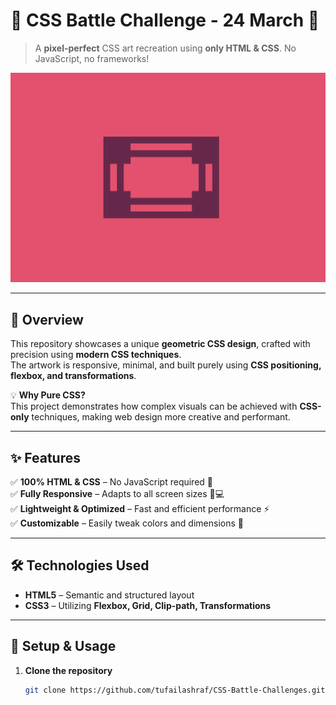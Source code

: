 # 🎨 CSS Battle Challenge - 24 March 🎯  

> A **pixel-perfect** CSS art recreation using **only HTML & CSS**. No JavaScript, no frameworks!  

![CSS Battle Preview](preview.png)  

---  

## 🎨 Overview  
This repository showcases a unique **geometric CSS design**, crafted with precision using **modern CSS techniques**.  
The artwork is responsive, minimal, and built purely using **CSS positioning, flexbox, and transformations**.  

💡 **Why Pure CSS?**  
This project demonstrates how complex visuals can be achieved with **CSS-only** techniques, making web design more creative and performant.  

---  

## ✨ Features  
✅ **100% HTML & CSS** – No JavaScript required 🚀  
✅ **Fully Responsive** – Adapts to all screen sizes 📱💻  
✅ **Lightweight & Optimized** – Fast and efficient performance ⚡  
✅ **Customizable** – Easily tweak colors and dimensions 🎨  

---  

## 🛠️ Technologies Used  
- **HTML5** – Semantic and structured layout  
- **CSS3** – Utilizing **Flexbox, Grid, Clip-path, Transformations**  

---  

## 🚀 Setup & Usage  
1. **Clone the repository**  
   ```sh
   git clone https://github.com/tufailashraf/CSS-Battle-Challenges.git
